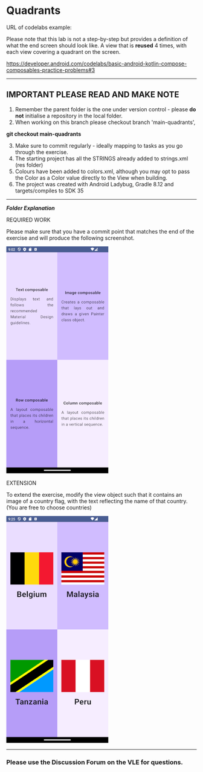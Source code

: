 # Quadrants

URL of codelabs example:

Please note that this lab is not a step-by-step but provides a definition of what the end screen 
should look like. A view that is **reused** 4 times, with each view covering a quadrant on the 
screen.

https://developer.android.com/codelabs/basic-android-kotlin-compose-composables-practice-problems#3

---

## IMPORTANT PLEASE READ AND MAKE NOTE

1. Remember the parent folder is the one under version control - please **do not** initialise a repository in the local folder.
2. When working on this branch please checkout branch 'main-quadrants', 

**git checkout main-quadrants**

3. Make sure to commit regularly - ideally mapping to tasks as you go through the exercise.
4. The starting project has all the STRINGS already added to strings.xml (res folder)
5. Colours have been added to colors.xml, although you may opt to pass the Color as a Color value directly to the View when building.
6. The project was created with Android Ladybug, Gradle 8.12 and targets/compiles to SDK 35

---
***Folder Explanation***

REQUIRED WORK

Please make sure that you have a commit point that matches the end of the exercise and will produce the following 
screenshot. 

![quadrants screen shot](../images/quadrants-end.png)

EXTENSION

To extend the exercise, modify the view object such that it contains an image of a country flag, 
with the text reflecting the name of that country. (You are free to choose countries)

![quadrants screen shot](../images/quadrants-extension.png)


---
### Please use the Discussion Forum on the VLE for questions. ###


